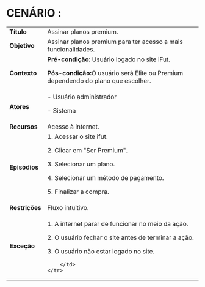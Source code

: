 # CENÁRIO :

<table class="table table-striped border">
    <tr>
        <td>
            <b>Título</b>
        </td>
        <td>      Assinar planos premium.  </td>
    </tr>
    <tr>
        <td>
            <b>Objetivo</b>
        </td>
        <td>
Assinar planos premium para ter acesso a mais funcionalidades.        </td>
    </tr>
    <tr>
        <td>
            <b>Contexto</b>
        </td>
        <td>
           <b>Pré-condição:</b> Usuário logado no site iFut.
           <p><b>Pós-condição:</b>O usuário será Elite ou Premium dependendo do plano que escolher.
</p>
        </td>
    </tr>
    <tr>
        <td>
            <b>Atores</b>
        </td>
        <td>
            - Usuário administrador
            <p>- Sistema</p> 
        </td>
    </tr>
    <tr>
        <td>
            <b>Recursos</b>
        </td>
        <td>
            Acesso à internet.
        </td>
    </tr>
    <tr>
        <td>
            <b>Episódios</b>
        </td>
        <td>
            1. Acessar o site ifut.
	<p>2. Clicar em "Ser Premium".</p>
    <p>3. Selecionar um plano.</p>
    <p>4. Selecionar um método de pagamento.</p>
    <p>5. Finalizar a compra.</p>
        </td>
    </tr>
    <tr>
        <td>
            <b>Restrições</b>
        </td>
        <td>
              Fluxo intuitivo.
        </td>
    </tr>
    <tr>
        <td>
            <b>Exceção</b>
        </td>
        <td>
            <p>1. A internet parar de funcionar no meio da ação.</p>
            <p>2. O usuário fechar o site antes de terminar a ação.</p>
            <p>3. O usuário não estar logado no site.</p>

        </td>
    </tr>
</table>